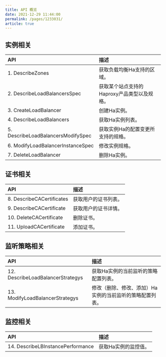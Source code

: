 ```yaml
---
title: API 概览   
date: 2021-12-29 11:44:00
permalink: /pages/1233031/
article: true
---
```


## 实例相关

| API                                | 描述                                        |
| :--------------------------------- | :------------------------------------------ |
| 1. DescribeZones                   | 获取负载均衡Ha支持的区域。                  |
| 2. DescribeLoadBalancersSpec       | 获取某个站点支持的Haproxy产品类型以及规格。 |
| 3. CreateLoadBalancer              | 创建Ha实例。                                |
| 4. DescribeLoadBalancers           | 获取Ha实例列表。                            |
| 5. DescribeLoadBalancersModifySpec | 获取实例Ha的配置变更所支持的规格。          |
| 6. ModifyLoadBalancerInstanceSpec  | 修改实例规格。                              |
| 7. DeleteLoadBalancer              | 删除Ha实例。                                |

## 证书相关

| API                       | 描述                 |
| :------------------------ | :------------------- |
| 8. DescribeCACertificates | 获取用户的证书列表。 |
| 9. DescribeCACertificate  | 获取用户的证书详情。 |
| 10. DeleteCACertificate   | 删除证书。           |
| 11. UploadCACertificate   | 添加证书。           |

## 监听策略相关

| API                               | 描述                                                     |
| :-------------------------------- | :------------------------------------------------------- |
| 12. DescribeLoadBalancerStrategys | 获取Ha实例的当前监听的策略配置列表。                     |
| 13. ModifyLoadBalancerStrategys   | 修改（删除、修改、添加）Ha实例的当前监听的策略配置列表。 |

## 监控相关

| API                               | 描述                 |
| :-------------------------------- | :------------------- |
| 14. DescribeLBInstancePerformance | 获取Ha实例的监控值。 |
